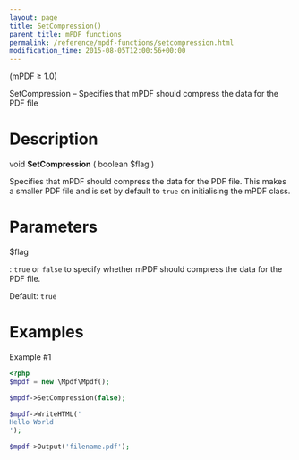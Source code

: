 ```yaml
---
layout: page
title: SetCompression()
parent_title: mPDF functions
permalink: /reference/mpdf-functions/setcompression.html
modification_time: 2015-08-05T12:00:56+00:00
---
```


(mPDF &ge; 1.0)

SetCompression – Specifies that mPDF should compress the data for the PDF file

# Description

void **SetCompression** ( boolean <span class="parameter">$flag</span> )

Specifies that mPDF should compress the data for the PDF file. This makes a smaller PDF file and is set by
default to `true` on initialising the mPDF class.

# Parameters

<span class="parameter">$flag</span>

: `true` or `false` to specify whether mPDF should compress the data for the PDF file.

  Default: `true`

# Examples

Example #1

```php
<?php
$mpdf = new \Mpdf\Mpdf();

$mpdf->SetCompression(false);

$mpdf->WriteHTML('
Hello World
');

$mpdf->Output('filename.pdf');

```

